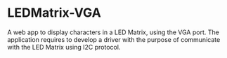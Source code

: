# LEDMatrix-VGA
A web app to display characters in a LED Matrix, using the VGA port. The application requires to develop a driver with the purpose of communicate with the LED Matrix using I2C protocol.

